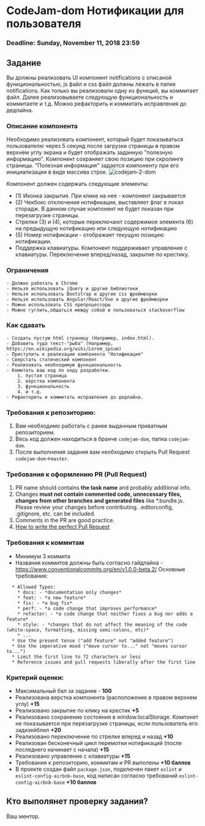 # CodeJam-dom Нотификации для пользователя

### Deadline: Sunday, November 11, 2018 23:59

## Задание
Вы должны реализовать UI компонент notifications с описаной функциональностью, js файл и css файл должны лежать в папке notifications. Как только вы реализовали одну из функций, вы коммитает файл. Далее реализовываете следующую функциональность и коммитаете и т.д. Можно рефакторить и коммитать исправления до дедлайна.  

### Описание компонента

Необходимо реализовать компонент, который будет показываться пользователю через 5 секунд после загрузки страницы в правом верхнем углу экрана и будет отображать заданную "полезную информацию". Компонент сохраняет свою позицию при скролинге страницы.  "Полезная информация" задается компоненту при его инициализации в виде массива строк.
![codejam-2-dom](http://varabei.com/public/codejam-2-dom.png)

Компонент должен содержать следующие элементы:  
- (1) Иконка закрытия. При клике на нее - компонент закрывается
- (2) Чекбокс отключения нотификации, выставляет флаг в локал сторадж. В данном случае компонент не будет показан при перезагрузке страницы. 
- Стрелки (3) и (4), которые переключают содержимое элемента (6) на предыдущую нотификацию или следующую нотификацию 
- (5) Номер нотификации - отображает текущую позицию нотификации.
- Поддержка клавиатуры. Компонент поддерживает управление с клавиатуры. Переключение вперед/назад, закрытие по крестику.

### Ограничения
    - Должно работать в Chrome
    - Нельзя использовать jQuery и другие библиотеки
    - Нельзя использовать Bootstrap и другие css фреймворки
    - Нельзя использовать Angular/React/Vue и другие фреймворки
    - Можно использовать CSS препроцессоры 
    - Можно гуглить,общаться между собой и пользоваться stackoverflow
    
### Как сдавать
    - Создать пустую html страницу (Например, index.html).
    - Добавить туда текст-"рыба" (Например, https://en.wikipedia.org/wiki/Lorem_ipsum)
    - Приступить к реализации компонента "Нотификация"
    - Сверстать статический компонент 
    - Реализовать необходимую функциональность
    - Комитать ваш код по ходу разработки.
        1. пустая страница
        2. верстка компонента
        3. функциональность 
        4. и т.д.
    - Рефакторить и коммитать исправления до дедлайна.
    
    
### Требования к репозиторию: 
1. Вам необходимо работать с ранее выданным приватным репозиторием.
2. Весь код должен находиться в бранче `codejam-dom`, папка `codejam-dom`. 
4. После выполнения задания вам необходимо открыть Pull Request `codejam-dom`->`master`.

### Требования к оформлению PR (Pull Request)
1. PR name should contains **the task name** and probably additional info.
2. Changes **must not contain commented code, unnecessary files, changes from other branches and generated files** like *.bundle.js. Please review your changes before contributing. .editorconfig, .gitignore, etc. can be included.
3. Comments in the PR are good practice.
4. [How to write the perfect Pull Request](https://github.com/blog/1943-how-to-write-the-perfect-pull-request)

### Требования к коммитам
- Минимум 3 коммита
- Названия коммитов должны быть согласно гайдлайна - https://www.conventionalcommits.org/en/v1.0.0-beta.2/ 
Основные требования:
```
  * Allowed Types:
    * docs: - *documentation only changes*
    * feat: - *a new feature*
    * fix: - *a bug fix*
    * perf: - *a code change that improves performance*
    * refactor: - *a code change that neither fixes a bug nor adds a feature*
    * style: - *сhanges that do not affect the meaning of the code (white-space, formatting, missing semi-colons, etc)*
    * ...
  * Use the present tense ("add feature" not "added feature")
  * Use the imperative mood ("move cursor to..." not "moves cursor to...")
  * Limit the first line to 72 characters or less
  * Reference issues and pull requests liberally after the first line
```

### Критерий оценки:
- Максимальный бал за задание - **100**
- Реализована верстка компонента (расположение в правом верхнем углу) **+15**
- Реализовано закрытие по клику на крестик **+5**
- Реализовано сохранение состояния в window.localStorage. Компонет не показывается при перезагрузке страницы, если пользователь его задизейблил **+20**
- Реализовано переключение по стрелке вперед и назад **+10**
- Реализован бесконечный цикл перемотки нотификаций (после последнего начинает с начала) **+15**
- Реализовано управление с клавиатуры **+15**
- Требования к репозиторию, коммитам и PR выполены **+10 баллов**
- В проекте создан файл `package.json`, подключен пакет `eslint` и `eslint-config-airbnb-base`, код написан согласно требований `eslint-config-airbnb-base` **+10 баллов**

## Кто выполянет проверку задания?
Ваш ментор.

